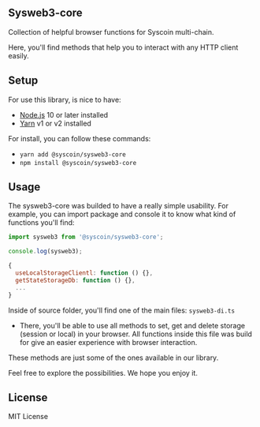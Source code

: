 ## Sysweb3-core

Collection of helpful browser functions for Syscoin multi-chain.

Here, you'll find methods that help you to interact with any HTTP client easily.

## Setup

For use this library, is nice to have:

- [Node.js](https://nodejs.org) 10 or later installed
- [Yarn](https://yarnpkg.com) v1 or v2 installed

For install, you can follow these commands:

- `yarn add @syscoin/sysweb3-core`
- `npm install @syscoin/sysweb3-core`

## Usage

The sysweb3-core was builded to have a really simple usability. For example, you can import package and console it to know what kind of functions you'll find:

```js
import sysweb3 from '@syscoin/sysweb3-core';

console.log(sysweb3);

{
  useLocalStorageClientl: function () {},
  getStateStorageDb: function () {},
  ...
}
```

Inside of source folder, you'll find one of the main files: `sysweb3-di.ts`

- There, you'll be able to use all methods to set, get and delete storage (session or local) in your browser. All functions inside this file was build for give an easier experience with browser interaction.

These methods are just some of the ones available in our library.

Feel free to explore the possibilities. We hope you enjoy it.

## License

MIT License
